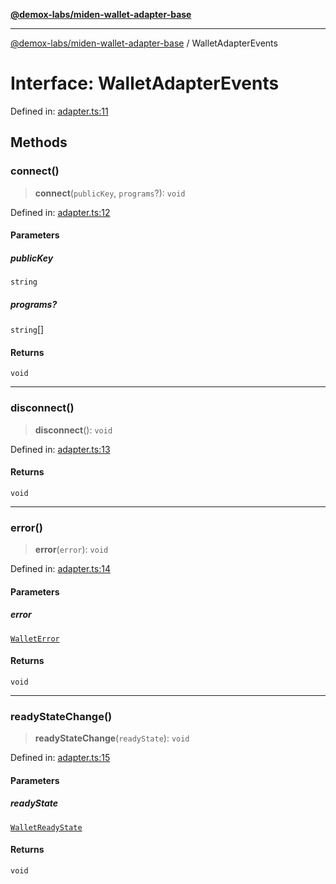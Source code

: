 [**@demox-labs/miden-wallet-adapter-base**](../README.md)

***

[@demox-labs/miden-wallet-adapter-base](../globals.md) / WalletAdapterEvents

# Interface: WalletAdapterEvents

Defined in: [adapter.ts:11](https://github.com/demox-labs/miden-wallet-adapter/blob/4e4ca8998b01f40befb8850757ab37009c071cf2/packages/core/base/adapter.ts#L11)

## Methods

### connect()

> **connect**(`publicKey`, `programs`?): `void`

Defined in: [adapter.ts:12](https://github.com/demox-labs/miden-wallet-adapter/blob/4e4ca8998b01f40befb8850757ab37009c071cf2/packages/core/base/adapter.ts#L12)

#### Parameters

##### publicKey

`string`

##### programs?

`string`[]

#### Returns

`void`

***

### disconnect()

> **disconnect**(): `void`

Defined in: [adapter.ts:13](https://github.com/demox-labs/miden-wallet-adapter/blob/4e4ca8998b01f40befb8850757ab37009c071cf2/packages/core/base/adapter.ts#L13)

#### Returns

`void`

***

### error()

> **error**(`error`): `void`

Defined in: [adapter.ts:14](https://github.com/demox-labs/miden-wallet-adapter/blob/4e4ca8998b01f40befb8850757ab37009c071cf2/packages/core/base/adapter.ts#L14)

#### Parameters

##### error

[`WalletError`](../classes/WalletError.md)

#### Returns

`void`

***

### readyStateChange()

> **readyStateChange**(`readyState`): `void`

Defined in: [adapter.ts:15](https://github.com/demox-labs/miden-wallet-adapter/blob/4e4ca8998b01f40befb8850757ab37009c071cf2/packages/core/base/adapter.ts#L15)

#### Parameters

##### readyState

[`WalletReadyState`](../enumerations/WalletReadyState.md)

#### Returns

`void`
